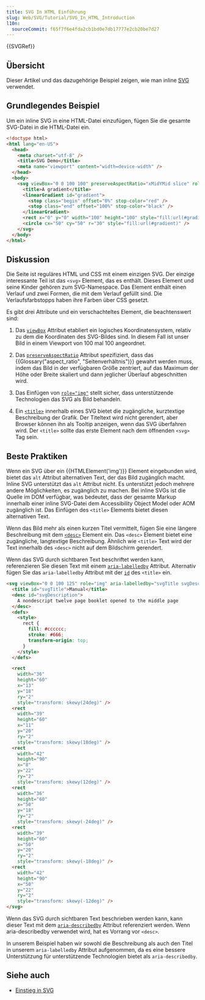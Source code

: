 ```yaml
---
title: SVG In HTML Einführung
slug: Web/SVG/Tutorial/SVG_In_HTML_Introduction
l10n:
  sourceCommit: f65f7f6e4fda2cb1bd0e7db17777e2cb20be7d27
---
```


{{SVGRef}}

## Übersicht

Dieser Artikel und das dazugehörige Beispiel zeigen, wie man inline [SVG](/de/docs/Web/SVG) verwendet.

## Grundlegendes Beispiel

Um ein inline SVG in eine HTML-Datei einzufügen, fügen Sie die gesamte SVG-Datei in die HTML-Datei ein.

```html
<!doctype html>
<html lang="en-US">
  <head>
    <meta charset="utf-8" />
    <title>SVG Demo</title>
    <meta name="viewport" content="width=device-width" />
  </head>
  <body>
    <svg viewBox="0 0 100 100" preserveAspectRatio="xMidYMid slice" role="img">
      <title>A gradient</title>
      <linearGradient id="gradient">
        <stop class="begin" offset="0%" stop-color="red" />
        <stop class="end" offset="100%" stop-color="black" />
      </linearGradient>
      <rect x="0" y="0" width="100" height="100" style="fill:url(#gradient)" />
      <circle cx="50" cy="50" r="30" style="fill:url(#gradient)" />
    </svg>
  </body>
</html>
```

## Diskussion

Die Seite ist reguläres HTML und CSS mit einem einzigen SVG. Der einzige interessante Teil ist das `<svg>` Element, das es enthält. Dieses Element und seine Kinder gehören zum SVG-Namespace. Das Element enthält einen Verlauf und zwei Formen, die mit dem Verlauf gefüllt sind. Die Verlaufsfarbstopps haben ihre Farben über CSS gesetzt.

Es gibt drei Attribute und ein verschachteltes Element, die beachtenswert sind:

1. Das [`viewBox`](/de/docs/Web/SVG/Attribute/viewBox) Attribut etabliert ein logisches Koordinatensystem, relativ zu dem die Koordinaten des SVG-Bildes sind. In diesem Fall ist unser Bild in einem Viewport von 100 mal 100 angeordnet.

2. Das [`preserveAspectRatio`](/de/docs/Web/SVG/Attribute/preserveAspectRatio) Attribut spezifiziert, dass das {{Glossary("aspect_ratio", "Seitenverhältnis")}} gewahrt werden muss, indem das Bild in der verfügbaren Größe zentriert, auf das Maximum der Höhe oder Breite skaliert und dann jeglicher Überlauf abgeschnitten wird.

3. Das Einfügen von [`role="img"`](/de/docs/Web/Accessibility/ARIA/Reference/Roles/img_role) stellt sicher, dass unterstützende Technologien das SVG als Bild behandeln.

4. Ein [`<title>`](/de/docs/Web/SVG/Element/title) innerhalb eines SVG bietet die zugängliche, kurztextige Beschreibung der Grafik. Der Titeltext wird nicht gerendert, aber Browser können ihn als Tooltip anzeigen, wenn das SVG überfahren wird. Der `<title>` sollte das erste Element nach dem öffnenden `<svg>` Tag sein.

## Beste Praktiken

Wenn ein SVG über ein {{HTMLElement('img')}} Element eingebunden wird, bietet das `alt` Attribut alternativen Text, der das Bild zugänglich macht. Inline SVG unterstützt das `alt` Attribut nicht. Es unterstützt jedoch mehrere andere Möglichkeiten, es zugänglich zu machen. Bei inline SVGs ist die Quelle im DOM verfügbar, was bedeutet, dass der gesamte Markup innerhalb einer inline SVG-Datei dem Accessibility Object Model oder AOM zugänglich ist. Das Einfügen des `<title>` Elements bietet diesen alternativen Text.

Wenn das Bild mehr als einen kurzen Titel vermittelt, fügen Sie eine längere Beschreibung mit dem [`<desc>`](/de/docs/Web/SVG/Element/desc) Element ein. Das `<desc>` Element bietet eine zugängliche, langtextige Beschreibung. Ähnlich wie `<title>` Text wird der Text innerhalb des `<desc>` nicht auf dem Bildschirm gerendert.

Wenn das SVG durch sichtbaren Text beschriftet werden kann, referenzieren Sie diesen Text mit einem [`aria-labelledby`](/de/docs/Web/Accessibility/ARIA/Reference/Attributes/aria-labelledby) Attribut. Alternativ fügen Sie das `aria-labelledby` Attribut mit der [`id`](/de/docs/Web/SVG/Attribute/id) des `<title>` ein.

```html
<svg viewBox="0 0 100 125" role="img" aria-labelledby="svgTitle svgDescription">
  <title id="svgTitle">Manual</title>
  <desc id="svgDescription">
    A nondescript twelve page booklet opened to the middle page
  </desc>
  <defs>
    <style>
      rect {
        fill: #cccccc;
        stroke: #666;
        transform-origin: top;
      }
    </style>
  </defs>

  <rect
    width="36"
    height="60"
    x="13"
    y="18"
    ry="2"
    style="transform: skewy(24deg)" />
  <rect
    width="39"
    height="60"
    x="11"
    y="20"
    ry="2"
    style="transform: skewy(18deg)" />
  <rect
    width="42"
    height="90"
    x="8"
    y="22"
    ry="2"
    style="transform: skewy(12deg)" />
  <rect
    width="36"
    height="60"
    x="50"
    y="18"
    ry="2"
    style="transform: skewy(-24deg)" />
  <rect
    width="39"
    height="60"
    x="50"
    y="20"
    ry="2"
    style="transform: skewy(-18deg)" />
  <rect
    width="42"
    height="90"
    x="50"
    y="22"
    ry="2"
    style="transform: skewy(-12deg)" />
</svg>
```

Wenn das SVG durch sichtbaren Text beschrieben werden kann, kann dieser Text mit dem [`aria-describedby`](/de/docs/Web/Accessibility/ARIA/Reference/Attributes/aria-describedby) Attribut referenziert werden. Wenn aria-describedby verwendet wird, hat es Vorrang vor `<desc>`.

In unserem Beispiel haben wir sowohl die Beschreibung als auch den Titel in unserem `aria-labelledby` Attribut aufgenommen, da es eine bessere Unterstützung für unterstützende Technologien bietet als `aria-describedby`.

## Siehe auch

- [Einstieg in SVG](/de/docs/Web/SVG/Tutorial/Getting_Started)
